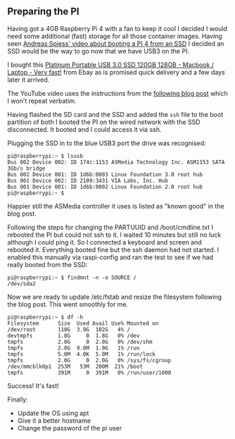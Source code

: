 ## Preparing the PI
Having got a 4GB Raspberry Pi 4 with a fan to keep it cool I decided I would need some additional (fast) storage for all those container images. Having seen [Andreas Spiess' video about booting a PI 4 from an SSD](https://www.youtube.com/watch?v=gp6XW-fGVjo) I decided an SSD would be the way to go now that we have USB3 on the PI.

I bought this [Platinum Portable USB 3.0 SSD 120GB 128GB - Macbook / Laptop - Very fast!](https://www.ebay.co.uk/itm/Platinum-Portable-USB-3-0-SSD-120GB-128GB-Macbook-Laptop-Very-fast/362626751785?ssPageName=STRK%3AMEBIDX%3AIT&_trksid=p2057872.m2749.l2649) from Ebay as is promised quick delivery and a few days later it arrived.

The YouTube video uses the instructions from the [following blog post](https://jamesachambers.com/raspberry-pi-4-usb-boot-config-guide-for-ssd-flash-drives/) which I won't repeat verbatim.

Having flashed the SD card and the SSD and added the `ssh` file to the boot partition of both I booted the PI on the wired network with the SSD disconnected. It booted and I could access it via ssh.

Plugging the SSD in to the blue USB3 port the drive was recognised:
```
pi@raspberrypi:~ $ lsusb
Bus 002 Device 002: ID 174c:1153 ASMedia Technology Inc. ASM1153 SATA 3Gb/s bridge
Bus 002 Device 001: ID 1d6b:0003 Linux Foundation 3.0 root hub
Bus 001 Device 002: ID 2109:3431 VIA Labs, Inc. Hub
Bus 001 Device 001: ID 1d6b:0002 Linux Foundation 2.0 root hub
pi@raspberrypi:~ $
```

Happier still the ASMedia controller it uses is listed as "known good" in the blog post.

Following the steps for changing the PARTUUID and /boot/cmdline.txt I rebooted the PI but could not ssh to it. I waited 10 minutes but still no luck although I could ping it.
So I connected a keyboard and screen and rebooted it. Everything booted fine but the ssh daemon had not started. I enabled this manually via raspi-config and ran the test to see if we had really booted from the SSD:
```
pi@raspberrypi:~ $ findmnt -n -o SOURCE /
/dev/sda2
```

Now we are ready to update /etc/fstab and resize the filesystem following the blog post. This went smoothly for me.
```
pi@raspberrypi:~ $ df -h
Filesystem      Size  Used Avail Use% Mounted on
/dev/root       110G  3.9G  102G   4% /
devtmpfs        1.8G     0  1.8G   0% /dev
tmpfs           2.0G     0  2.0G   0% /dev/shm
tmpfs           2.0G  9.0M  1.9G   1% /run
tmpfs           5.0M  4.0K  5.0M   1% /run/lock
tmpfs           2.0G     0  2.0G   0% /sys/fs/cgroup
/dev/mmcblk0p1  253M   53M  200M  21% /boot
tmpfs           391M     0  391M   0% /run/user/1000
```
Success! It's fast!

Finally:
* Update the OS using apt
* Give it a better hostname
* Change the password of the pi user
